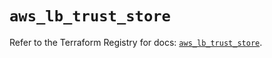 # `aws_lb_trust_store`

Refer to the Terraform Registry for docs: [`aws_lb_trust_store`](https://registry.terraform.io/providers/hashicorp/aws/6.0.0/docs/resources/lb_trust_store).

